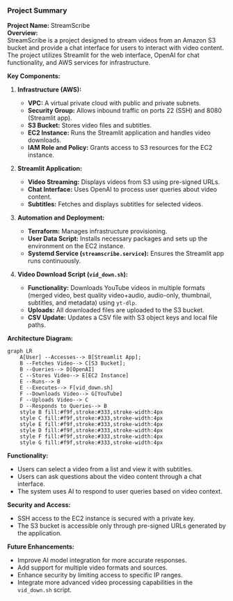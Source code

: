 ### Project Summary

**Project Name:** StreamScribe  
**Overview:**  
StreamScribe is a project designed to stream videos from an Amazon S3 bucket and provide a chat interface for users to interact with video content. The project utilizes Streamlit for the web interface, OpenAI for chat functionality, and AWS services for infrastructure.

**Key Components:**

1. **Infrastructure (AWS):**
   - **VPC:** A virtual private cloud with public and private subnets.
   - **Security Group:** Allows inbound traffic on ports 22 (SSH) and 8080 (Streamlit app).
   - **S3 Bucket:** Stores video files and subtitles.
   - **EC2 Instance:** Runs the Streamlit application and handles video downloads.
   - **IAM Role and Policy:** Grants access to S3 resources for the EC2 instance.

2. **Streamlit Application:**
   - **Video Streaming:** Displays videos from S3 using pre-signed URLs.
   - **Chat Interface:** Uses OpenAI to process user queries about video content.
   - **Subtitles:** Fetches and displays subtitles for selected videos.

3. **Automation and Deployment:**
   - **Terraform:** Manages infrastructure provisioning.
   - **User Data Script:** Installs necessary packages and sets up the environment on the EC2 instance.
   - **Systemd Service (`streamscribe.service`):** Ensures the Streamlit app runs continuously.

4. **Video Download Script (`vid_down.sh`):**
   - **Functionality:** Downloads YouTube videos in multiple formats (merged video, best quality video+audio, audio-only, thumbnail, subtitles, and metadata) using `yt-dlp`.
   - **Uploads:** All downloaded files are uploaded to the S3 bucket.
   - **CSV Update:** Updates a CSV file with S3 object keys and local file paths.

**Architecture Diagram:**

```mermaid
graph LR
    A[User] --Accesses--> B[Streamlit App];
    B --Fetches Video--> C[S3 Bucket];
    B --Queries--> D[OpenAI]
    C --Stores Video--> E[EC2 Instance]
    E --Runs--> B
    E --Executes--> F[vid_down.sh]
    F --Downloads Video--> G[YouTube]
    F --Uploads Video--> C
    D --Responds to Queries--> B
    style B fill:#f9f,stroke:#333,stroke-width:4px
    style C fill:#f9f,stroke:#333,stroke-width:4px
    style E fill:#f9f,stroke:#333,stroke-width:4px
    style D fill:#f9f,stroke:#333,stroke-width:4px
    style F fill:#f9f,stroke:#333,stroke-width:4px
    style G fill:#f9f,stroke:#333,stroke-width:4px
```

**Functionality:**

- Users can select a video from a list and view it with subtitles.
- Users can ask questions about the video content through a chat interface.
- The system uses AI to respond to user queries based on video context.

**Security and Access:**

- SSH access to the EC2 instance is secured with a private key.
- The S3 bucket is accessible only through pre-signed URLs generated by the application.

**Future Enhancements:**

- Improve AI model integration for more accurate responses.
- Add support for multiple video formats and sources.
- Enhance security by limiting access to specific IP ranges.
- Integrate more advanced video processing capabilities in the `vid_down.sh` script.